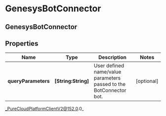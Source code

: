 # GenesysBotConnector

## GenesysBotConnector

## Properties

|Name | Type | Description | Notes|
|------------ | ------------- | ------------- | -------------|
| **queryParameters** | **[String:String]** | User defined name/value parameters passed to the BotConnector bot. | [optional] |



_PureCloudPlatformClientV2@152.0.0_
